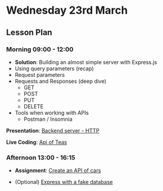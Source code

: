 # Wednesday 23rd March

## Lesson Plan

### Morning 09:00 - 12:00

+ **Solution**: Building an almost simple server with Express.js
+ Using query parameters (recap)
+ Request parameters
+ Requests and Responses (deep dive)
  + GET
  + POST
  + PUT
  + DELETE
+ Tools when working with APIs
    + Postman / Insomnia

**Presentation**: [Backend server - HTTP](https://docs.google.com/presentation/d/1x7VynkZ_hc0nzRoNuTBN1j9PnfxGg3xOsMl7dIBiy7s/edit?usp=sharing)

**Live Coding**: [Api of Teas](https://github.com/GillesDCI/express-http-verbs-example-e27)

### Afternoon 13:00 - 16:15

+ **Assignment**: [Create an API of cars](https://github.com/GillesDCI/express-http-methods-assignment)

+ (Optional) [Express with a fake database](https://github.com/FrancoSpeziali/express-with-fake-database)
